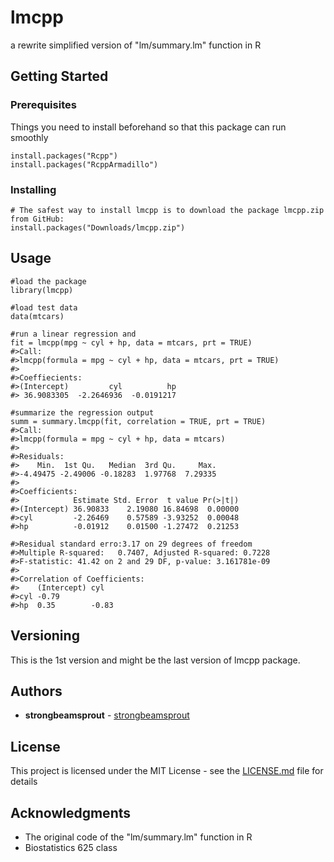 # lmcpp
a rewrite simplified version of "lm/summary.lm" function in R

## Getting Started

### Prerequisites

Things you need to install beforehand so that this package can run smoothly

```
install.packages("Rcpp")
install.packages("RcppArmadillo")
```

### Installing

```
# The safest way to install lmcpp is to download the package lmcpp.zip from GitHub:
install.packages("Downloads/lmcpp.zip")
```

## Usage

```
#load the package
library(lmcpp)

#load test data
data(mtcars)

#run a linear regression and 
fit = lmcpp(mpg ~ cyl + hp, data = mtcars, prt = TRUE)
#>Call:
#>lmcpp(formula = mpg ~ cyl + hp, data = mtcars, prt = TRUE)
#>
#>Coeffiecients:
#>(Intercept)         cyl          hp 
#> 36.9083305  -2.2646936  -0.0191217 

#summarize the regression output
summ = summary.lmcpp(fit, correlation = TRUE, prt = TRUE)
#>Call:
#>lmcpp(formula = mpg ~ cyl + hp, data = mtcars)
#>
#>Residuals:
#>    Min.  1st Qu.   Median  3rd Qu.     Max. 
#>-4.49475 -2.49006 -0.18283  1.97768  7.29335 
#>
#>Coefficients:
#>            Estimate Std. Error  t value Pr(>|t|)
#>(Intercept) 36.90833    2.19080 16.84698  0.00000
#>cyl         -2.26469    0.57589 -3.93252  0.00048
#>hp          -0.01912    0.01500 -1.27472  0.21253

#>Residual standard erro:3.17 on 29 degrees of freedom
#>Multiple R-squared:	0.7407,	Adjusted R-squared:	0.7228
#>F-statistic: 41.42 on 2 and 29 DF, p-value: 3.161781e-09
#>
#>Correlation of Coefficients:
#>    (Intercept) cyl  
#>cyl -0.79            
#>hp  0.35        -0.83
```

## Versioning

This is the 1st version and might be the last version of lmcpp package.

## Authors

* **strongbeamsprout** - [strongbeamsprout](https://github.com/strongbeamsprout)

## License

This project is licensed under the MIT License - see the [LICENSE.md](LICENSE.md) file for details

## Acknowledgments

* The original code of the "lm/summary.lm" function in R
* Biostatistics 625 class
